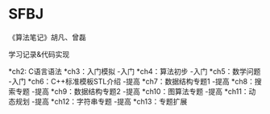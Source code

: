 # SFBJ

《算法笔记》胡凡、曾磊

学习记录&代码实现


  *ch2: C语言语法
  *ch3：入门模拟              -入门
  *ch4：算法初步              -入门
  *ch5：数学问题              -入门
  *ch6：C++标准模板STL介绍    -提高
  *ch7：数据结构专题1         -提高
  *ch8：搜索专题              -提高
  *ch9：数据结构专题2         -提高
  *ch10：图算法专题           -提高
  *ch11：动态规划             -提高
  *ch12：字符串专题           -提高
  *ch13：专题扩展
